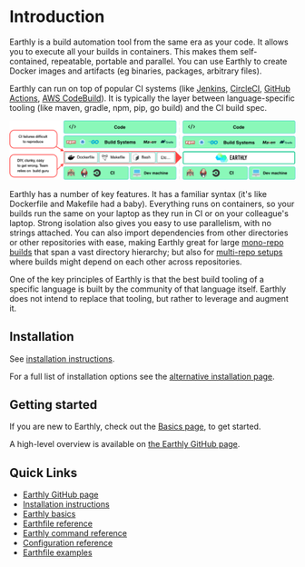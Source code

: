 # Introduction

Earthly is a build automation tool from the same era as your code. It allows you to execute all your builds in containers. This makes them self-contained, repeatable, portable and parallel. You can use Earthly to create Docker images and artifacts (eg binaries, packages, arbitrary files).

Earthly can run on top of popular CI systems (like [Jenkins](./ci-integration/guides/jenkins.md), [CircleCI](./ci-integration/guides/circle-integration.md), [GitHub Actions](./ci-integration/guides/gh-actions-integration.md), [AWS CodeBuild](./ci-integration/guides/codebuild-integration.md)). It is typically the layer between language-specific tooling (like maven, gradle, npm, pip, go build) and the CI build spec.

![Earthly fits between language-specific tooling and the CI](img/integration-diagram-v2.png)

Earthly has a number of key features. It has a familiar syntax (it's like Dockerfile and Makefile had a baby). Everything runs on containers, so your builds run the same on your laptop as they run in CI or on your colleague's laptop. Strong isolation also gives you easy to use parallelism, with no strings attached. You can also import dependencies from other directories or other repositories with ease, making Earthly great for large [mono-repo builds](https://github.com/earthly/earthly/tree/main/examples/monorepo) that span a vast directory hierarchy; but also for [multi-repo setups](https://github.com/earthly/earthly/tree/main/examples/multirepo) where builds might depend on each other across repositories.

One of the key principles of Earthly is that the best build tooling of a specific language is built by the community of that language itself. Earthly does not intend to replace that tooling, but rather to leverage and augment it.

## Installation

See [installation instructions](https://earthly.dev/get-earthly).

For a full list of installation options see the [alternative installation page](./alt-installation.md).

## Getting started

If you are new to Earthly, check out the [Basics page](./basics/basics.md), to get started.

A high-level overview is available on [the Earthly GitHub page](https://github.com/earthly/earthly).

## Quick Links

* [Earthly GitHub page](https://github.com/earthly/earthly)
* [Installation instructions](https://earthly.dev/get-earthly)
* [Earthly basics](./basics/basics.md)
* [Earthfile reference](./earthfile/earthfile.md)
* [Earthly command reference](./earthly-command/earthly-command.md)
* [Configuration reference](./earthly-config/earthly-config.md)
* [Earthfile examples](./examples/examples.md)
